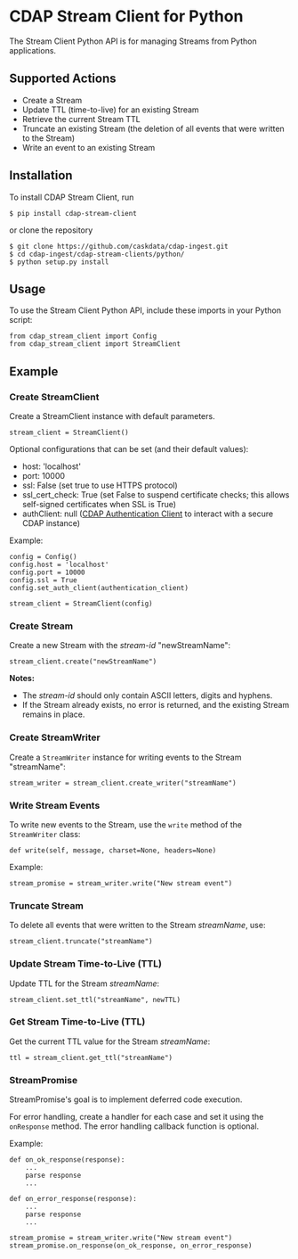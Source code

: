 # CDAP Stream Client for Python

The Stream Client Python API is for managing Streams from Python applications.

## Supported Actions

- Create a Stream
- Update TTL (time-to-live) for an existing Stream
- Retrieve the current Stream TTL
- Truncate an existing Stream (the deletion of all events that were written to the Stream)
- Write an event to an existing Stream


## Installation

To install CDAP Stream Client, run

    $ pip install cdap-stream-client

or clone the repository

    $ git clone https://github.com/caskdata/cdap-ingest.git
    $ cd cdap-ingest/cdap-stream-clients/python/
    $ python setup.py install


## Usage

To use the Stream Client Python API, include these imports in your Python script:

    from cdap_stream_client import Config
    from cdap_stream_client import StreamClient


## Example

### Create StreamClient

Create a StreamClient instance with default parameters.

    stream_client = StreamClient()

Optional configurations that can be set (and their default values):

- host: 'localhost'
- port: 10000
- ssl: False (set true to use HTTPS protocol)
- ssl_cert_check: True (set False to suspend certificate checks; this allows self-signed certificates when SSL is True)
- authClient: null ([CDAP Authentication Client](https://github.com/caskdata/cdap-clients/tree/develop/cdap-authentication-clients/python)
  to interact with a secure CDAP instance)

Example:

    config = Config()
    config.host = 'localhost'
    config.port = 10000
    config.ssl = True
    config.set_auth_client(authentication_client)

    stream_client = StreamClient(config)


### Create Stream

Create a new Stream with the *stream-id* "newStreamName":

    stream_client.create("newStreamName")

**Notes:**

- The *stream-id* should only contain ASCII letters, digits and hyphens.
- If the Stream already exists, no error is returned, and the existing Stream remains in place.

### Create StreamWriter

Create a ```StreamWriter``` instance for writing events to the Stream "streamName":

    stream_writer = stream_client.create_writer("streamName")

### Write Stream Events
To write new events to the Stream, use the ```write``` method of the ```StreamWriter``` class:

    def write(self, message, charset=None, headers=None)

Example:

    stream_promise = stream_writer.write("New stream event")

### Truncate Stream

To delete all events that were written to the Stream *streamName*, use:

    stream_client.truncate("streamName")

### Update Stream Time-to-Live (TTL)

Update TTL for the Stream *streamName*:

    stream_client.set_ttl("streamName", newTTL)

### Get Stream Time-to-Live (TTL)

Get the current TTL value for the Stream *streamName*:

    ttl = stream_client.get_ttl("streamName")

### StreamPromise

StreamPromise's goal is to implement deferred code execution.

For error handling, create a handler for each case and set it using the ```onResponse``` method. The error handling callback function is optional.

Example:

    def on_ok_response(response):
        ...
        parse response
        ...

    def on_error_response(response):
        ...
        parse response
        ...

    stream_promise = stream_writer.write("New stream event")
    stream_promise.on_response(on_ok_response, on_error_response)
